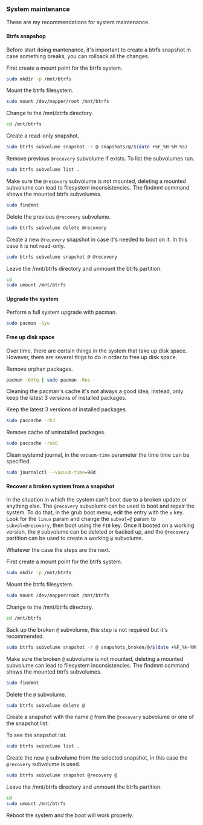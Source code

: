 ### System maintenance

These are my recommendations for system maintenance.

#### Btrfs snapshop

Before start doing mantenance, it's important to create a btrfs snapshot in case something breaks, you can rollback all the changes.

First create a mount point for the btrfs system.

```sh
sudo mkdir -p /mnt/btrfs
```

Mount the btrfs filesystem.

```sh
sudo mount /dev/mapper/root /mnt/btrfs
```

Change to the /mnt/btrfs directory.

```sh
cd /mnt/btrfs
```

Create a read-only snapshot.

```sh
sudo btrfs subvolume snapshot -r @ snapshots/@/$(date +%F_%H-%M-%S)
```

Remove previous ```@recovery``` subvolume if exists. To list the subvolumes run.

```sh
sudo btrfs subvolume list .
```

Make sure the ```@recovery``` subvolume is not mounted, deleting a mounted subvolume can lead to filesystem inconsistencies. The findmnt command shows the mounted btrfs subvolumes.

```sh
sudo findmnt
```

Delete the previous ```@recovery``` subvolume.

```sh
sudo btrfs subvolume delete @recovery
```

Create a new ```@recovery``` snapshot in case it's needed to boot on it. In this case it is not read-only.

```sh
sudo btrfs subvolume snapshot @ @recovery
```

Leave the /mnt/btrfs directory and unmount the btrfs partition.

```sh
cd
sudo umount /mnt/btrfs
```

#### Upgrade the system

Perform a full system upgrade with pacman.

```sh
sudo pacman -Syu
```

#### Free up disk space

Over time, there are certain things in the system that take up disk space. However, there are several thigs to do in order to free up disk space.

Remove orphan packages.

```sh
pacman -Qdtq | sudo pacman -Rns -
```

Cleaning the pacman's cache it's not always a good idea, instead, only keep the latest 3 versions of installed packages.

Keep the latest 3 versions of installed packages.

```sh
sudo paccache -rk3
```

Remove cache of uninstalled packages.

```sh
sudo paccache -ruk0
```

Clean systemd journal, in the ```vacuum-time``` parameter the time time can be specified.

```sh
sudo journalctl --vacuum-time=90d
```

#### Recover a broken system from a snapshot

In the situation in which the system can't boot due to a broken update or anything else. The ```@recovery``` subvolume can be used to boot and repair the system. To do that, in the grub boot menu, edit the entry with the ```e``` key. Look for the ```linux``` param and change the ```subvol=@``` param to ```subvol=@recovery```, then boot using the ```F10``` key. Once it booted on a working version, the ```@``` subvolume can be deleted or backed up, and the ```@recovery``` partition can be used to create a working ```@``` subvolume.

Whatever the case the steps are the next.

First create a mount point for the btrfs system.

```sh
sudo mkdir -p /mnt/btrfs
```

Mount the btrfs filesystem.

```sh
sudo mount /dev/mapper/root /mnt/btrfs
```

Change to the /mnt/btrfs directory.

```sh
cd /mnt/btrfs
```

Back up the broken ```@``` subvolume, this step is not required but it's recommended.

```sh
sudo btrfs subvolume snapshot -r @ snapshots_broken/@/$(date +%F_%H-%M-%S)
```

Make sure the broken ```@``` subvolume is not mounted, deleting a mounted subvolume can lead to filesystem inconsistencies. The findmnt command shows the mounted btrfs subvolumes.

```sh
sudo findmnt
```

Delete the ```@``` subvolume.

```sh
sudo btrfs subvolume delete @
```

Create a snapshot with the name ```@``` from the ```@recovery``` subvolume or one of the snapshot list.

To see the snapshot list.

```sh
sudo btrfs subvolume list .
```

Create the new ```@``` subvolume from the selected snapshot, in this case the ```@recovery``` subvolume is used.

```sh
sudo btrfs subvolume snapshot @recovery @
```

Leave the /mnt/btrfs directory and unmount the btrfs partition.

```sh
cd
sudo umount /mnt/btrfs
```

Reboot the system and the boot will work properly.
